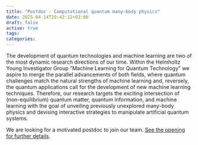 ```yaml
---
title: "Postdoc - Computational quantum many-body physics"
date: 2025-04-14T19:42:12+02:00
draft: false
active: true
tags:
categories:
---
```


The development of quantum technologies and machine learning are two of the most dynamic research directions of our time. Within the Helmholtz Young Investigator Group “Machine Learning for Quantum Technology” we aspire to merge the parallel advancements of both fields, where quantum challenges match the natural strengths of machine learning and, reversely, the quantum applications call for the development of new machine learning techniques. Therefore, our research targets the exciting intersection of (non-equilibrium) quantum matter, quantum information, and machine learning with the goal of unveiling previously unexplored many-body physics and devising interactive strategies to manipulate artificial quantum systems.

We are looking for a motivated postdoc to join our team. [See the opening for further details](https://www.fz-juelich.de/en/careers/jobs/2025-106).
